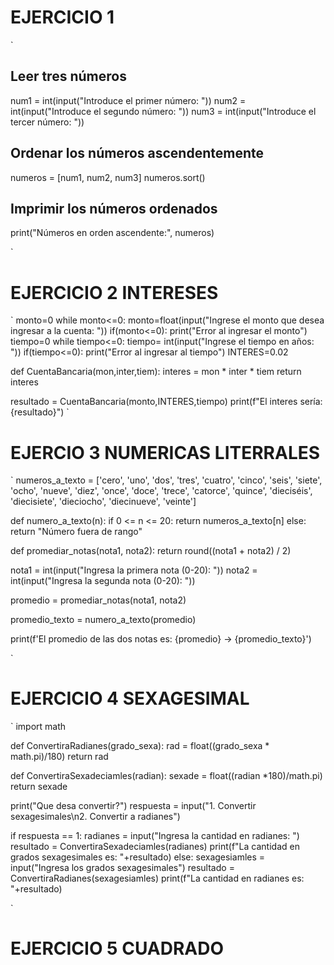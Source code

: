 # EJERCICIO 1

`
## Leer tres números
num1 = int(input("Introduce el primer número: "))
num2 = int(input("Introduce el segundo número: "))
num3 = int(input("Introduce el tercer número: "))

## Ordenar los números ascendentemente
numeros = [num1, num2, num3]
numeros.sort()

## Imprimir los números ordenados
print("Números en orden ascendente:", numeros)

`

# EJERCICIO 2 INTERESES

` 
monto=0
while monto<=0:
    monto=float(input("Ingrese el monto que desea ingresar a la cuenta: "))
    if(monto<=0):
        print("Error al ingresar el monto")
tiempo=0
while tiempo<=0:
    tiempo= int(input("Ingrese el tiempo en años: "))
    if(tiempo<=0):
        print("Error al ingresar al tiempo") 
INTERES=0.02

def CuentaBancaria(mon,inter,tiem):
    interes = mon * inter * tiem
    return interes

resultado = CuentaBancaria(monto,INTERES,tiempo)
print(f"El interes sería: {resultado}")
`

# EJERCIO 3 NUMERICAS LITERRALES

`
numeros_a_texto = ['cero', 'uno', 'dos', 'tres', 'cuatro', 'cinco', 'seis', 'siete', 'ocho', 'nueve',
                   'diez', 'once', 'doce', 'trece', 'catorce', 'quince', 'dieciséis',
                   'diecisiete', 'dieciocho', 'diecinueve', 'veinte']

def numero_a_texto(n):
    if 0 <= n <= 20:
        return numeros_a_texto[n]
    else:
        return "Número fuera de rango"

def promediar_notas(nota1, nota2):
    return round((nota1 + nota2) / 2)

nota1 = int(input("Ingresa la primera nota (0-20): "))
nota2 = int(input("Ingresa la segunda nota (0-20): "))

promedio = promediar_notas(nota1, nota2)

promedio_texto = numero_a_texto(promedio)

print(f'El promedio de las dos notas es: {promedio} -> {promedio_texto}')

`

# EJERCICIO 4 SEXAGESIMAL

`
    import math 

def ConvertiraRadianes(grado_sexa):
    rad = float((grado_sexa * math.pi)/180)
    return rad

def ConvertiraSexadeciamles(radian):
    sexade = float((radian *180)/math.pi)
    return sexade

print("Que desa convertir?")
respuesta = input("1. Convertir sexagesimales\n2. Convertir a radianes")

if respuesta == 1:
    radianes = input("Ingresa la cantidad en radianes: ")
    resultado = ConvertiraSexadeciamles(radianes)
    print(f"La cantidad en grados sexagesimales es: "+resultado)
else:
    sexagesiamles = input("Ingresa los grados sexagesimales")
    resultado = ConvertiraRadianes(sexagesiamles)
    print(f"La cantidad en radianes es: "+resultado)

`

# EJERCICIO 5 CUADRADO
